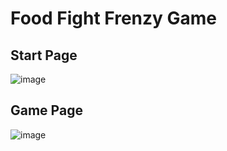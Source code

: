 <h1>Food Fight Frenzy Game</h1>

<div>
  <h2>Start Page</h2>
  
  ![image](https://github.com/user-attachments/assets/3fcf0bdd-c0ed-4183-832d-d1dcb4e22105)

</div>
<div>
  <h2>Game Page</h2>

  ![image](https://github.com/user-attachments/assets/bbaa6cae-067b-4b70-8d54-1903b50aff77)
</div>
